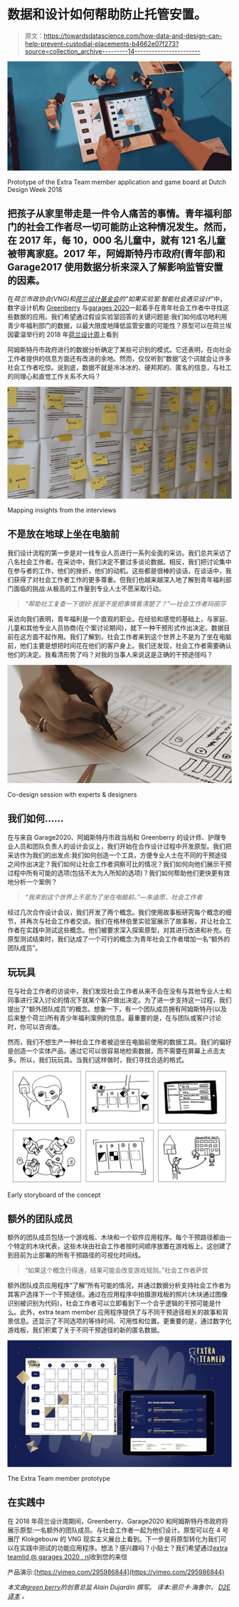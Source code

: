 # 数据和设计如何帮助防止托管安置。

> 原文：<https://towardsdatascience.com/how-data-and-design-can-help-prevent-custodial-placements-b4662e07f273?source=collection_archive---------14----------------------->

![](img/c3b79d4eb7d82dcd4c1d7b0e09ae79c7.png)

Prototype of the Extra Team member application and game board at Dutch Design Week 2018

## 把孩子从家里带走是一件令人痛苦的事情。青年福利部门的社会工作者尽一切可能防止这种情况发生。然而，在 2017 年，每 10，000 名儿童中，就有 121 名儿童被带离家庭。2017 年，阿姆斯特丹市政府(青年部)和 Garage2017 使用数据分析来深入了解影响监管安置的因素。

在*荷兰市政协会(VNG)和[荷兰设计基金会](http://www.dutchdesignfoundation.com/)的“如果实验室:智能社会遇见设计*”中，数字设计机构 [Greenberry](http://www.greenberry.nl) 与[garages 2020](http://www.garage2020.nl)一起着手在青年社会工作者中寻找这些数据的应用。我们希望通过假设实验室回答的关键问题是:我们如何成功地利用青少年福利部门的数据，以最大限度地降低监管安置的可能性？原型可以在荷兰埃因霍温举行的 2018 年[荷兰设计周](https://www.ddw.nl/en/home)上看到

阿姆斯特丹市政府进行的数据分析确定了某些可识别的模式。它还表明，在向社会工作者提供的信息方面还有改进的余地。然而，仅仅听到“数据”这个词就会让许多社会工作者吃惊。说到底，数据不就是冷冰冰的、硬邦邦的、匿名的信息，与社工的同理心和直觉工作关系不大吗？

![](img/ec4b4e0c3ac10fbe9e2b710f0fec3bd6.png)

Mapping insights from the interviews

## **不是放在地球上坐在电脑前**

我们设计流程的第一步是对一线专业人员进行一系列全面的采访。我们总共采访了八名社会工作者。在采访中，我们决定不要过多谈论数据。相反，我们把讨论集中在参与者的工作，他们的挫折，他们的动机。这些都是很棒的谈话，在谈话中，我们获得了对社会工作者工作的更多尊重。但我们也越来越深入地了解到青年福利部门面临的挑战:从极高的工作量到专业人士不愿采取行动。

> *“帮助社工复查一下很好:我是不是把事情看清楚了？”—社会工作者玛丽莎*

采访向我们表明，青年福利是一个直观的职业。在经验和感觉的基础上，与家庭、儿童和其他专业人员协商(在个案讨论期间)，就下一种干预形式作出决定。数据目前在这方面不起作用。我们了解到，社会工作者来到这个世界上不是为了坐在电脑前，他们主要是想把时间花在他们的客户身上。我们还发现，社会工作者需要确认他们的决定。我看清形势了吗？对我的当事人来说这是正确的干预途径吗？

![](img/1f8a2919042537eb210b8536ca0d8b32.png)

Co-design session with experts & designers

## **我们如何……**

在与来自 Garage2020、阿姆斯特丹市政当局和 Greenberry 的设计师、护理专业人员和团队负责人的设计会议上，我们开始在合作设计过程中开发原型。我们把采访作为我们的出发点:我们如何创造一个工具，方便专业人士在不同的干预途径之间作出决定？我们如何让社会工作者洞察可比的情况？我们如何向他们展示干预过程中所有可能的选项(包括不太为人所知的选项)？我们如何帮助他们更快更有效地分析一个案例？

> *“我来到这个世界上不是为了坐在电脑前。”—朱迪思，社会工作者*

经过几次合作设计会议，我们开发了两个概念。我们使用故事板研究每个概念的细节，并再次与社会工作者交谈。我们在格林伯里实验室展示了故事板，并让社会工作者在实践中测试这些概念。他们被要求深入探索原型，对其进行改进和补充。在原型测试结束时，我们达成了一个可行的概念:为青年社会工作者增加一名“额外的团队成员”。

## **玩玩具**

在与社会工作者的访谈中，我们发现社会工作者从来不会在没有与其他专业人士和同事进行深入讨论的情况下就某个客户做出决定。为了进一步支持这一过程，我们提出了“额外团队成员”的概念。想象一下，有一个团队成员拥有阿姆斯特丹(以及后来整个荷兰)所有青少年福利案例的信息。最重要的是，在与团队或客户讨论时，你可以咨询谁。

然而，我们不想生产一种社会工作者被迫坐在电脑前使用的数据工具。我们的偏好是创造一个实体产品，通过它可以很容易地检索数据，而不需要在屏幕上点击太多。所以，我们玩玩具。当我们这样做时，我们寻找合适的格式。

![](img/a0136f5cc3fb1a24d328db19760af4ec.png)

Early storyboard of the concept

## **额外的团队成员**

额外的团队成员包括一个游戏板、木块和一个软件应用程序。每个干预路径都由一个特定的木块代表，这些木块由社会工作者按时间顺序放置在游戏板上。这创建了到目前为止部署的所有干预路径的可视化时间线。

> “如果这个概念行得通，结果可能会改变游戏规则。”社会工作者萨宾

额外团队成员应用程序“了解”所有可能的情况，并通过数据分析支持社会工作者为其客户选择下一个干预途径。通过在应用程序中拍摄游戏板的照片(木块通过图像识别被识别为代码)，社会工作者可以立即看到下一个合乎逻辑的干预可能是什么。此外，extra team member 应用程序提供了与不同干预途径相关的故事和背景信息。还显示了不同选项的等待时间、可用性和位置。更重要的是，通过数字化游戏板，我们积累了关于不同干预途径的新的匿名数据。

![](img/12761116edf9d1d895fc776792579a50.png)

The Extra Team member prototype

## **在实践中**

在 2018 年荷兰设计周期间，Greenberry、Garage2020 和阿姆斯特丹市政府将展示原型:一名额外的团队成员。与社会工作者一起为他们设计。原型可以在 4 号展厅 Klokgebouw 的 VNG 现实主义展台上看到。下一步是将原型转化为我们可以在实践中测试的功能应用程序。想法？感兴趣吗？小贴士？我们希望通过[extra teamlid @ garages 2020 . nl](mailto:extrateamlid@garage2020.nl)收到您的来信

产品演示:[https://vimeo.com/295986844](https://vimeo.com/295986844)

*本文由*[*green berry*](http://www.greenberry.nl)*的创意总监 Alain Dujardin 撰写。
译本:丽贝卡·海鲁尔，* [*D2E 译本*](http://www.d2etranslations.nl/) *。*